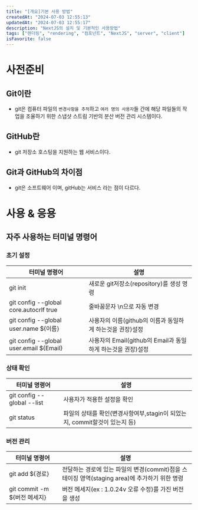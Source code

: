 ```yaml
---
title: "[개요]기본 사용 방법"
createdAt: "2024-07-03 12:55:13"
updatedAt: "2024-07-03 12:55:17"
description: "NextJS의 설치 및 기본적인 사용방법"
tags: ["렌더링", "rendering", "컴포넌트", "NextJS", "server", "client"]
isFavorite: false
---
```


# 사전준비

## Git이란

- git은 컴퓨터 파일의 `변경사항을 추적`하고 `여러 명의 사용자`들 간에 해당 파일들의 작업을 조율하기 위한 스냅샷 스트림 기반의 분산 버전 관리 시스템이다.

## GitHub란

- git 저장소 호스팅을 지원하는 웹 서비스이다.

## Git과 GitHub의 차이점

- git은 소프트웨어 이며, gitHub는 서비스 라는 점이 다르다.

# 사용 & 응용

## 자주 사용하는 터미널 명령어

### 초기 설정

| 터미널 명령어                           | 설명                                                        |
| --------------------------------------- | ----------------------------------------------------------- |
| git init                                | 새로운 git저장소(repository)를 생성 명령                    |
| git config --global core.autocrlf true  | 줄바꿈문자 \\n으로 자동 변경                                |
| git config --global user.name ${이름}   | 사용자의 이름(github의 이름과 동일하게 하는것을 권장)설정   |
| git config --global user.email ${Email} | 사용자의 Email(github의 Email과 동일하게 하는것을 권장)설정 |

### 상태 확인

| 터미널 명령어              | 설명                                                                       |
| -------------------------- | -------------------------------------------------------------------------- |
| git config --global --list | 사용자가 적용한 설정을 확인                                                |
| git status                 | 파일의 상태를 확인(변경사항여부,stagin이 되었는지, commit할것이 있는지 등) |

### 버전 관리

| 터미널 명령어                | 설명                                                                                          |
| ---------------------------- | --------------------------------------------------------------------------------------------- |
| git add ${경로}              | 전달하는 경로에 있는 파일의 변경(commit)점을 스테이징 영역(staging area)에 추가하기 위한 명령 |
| git commit -m ${버전 메세지} | 버전 메세지(ex : 1.0.24v 오류 수정)를 가진 버전을 생성                                        |
